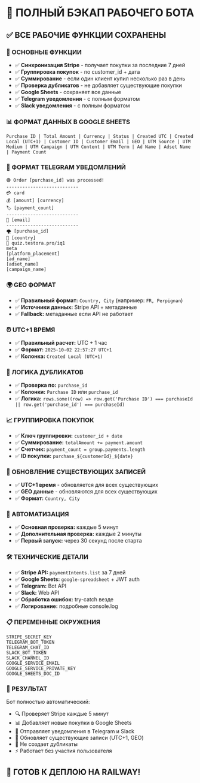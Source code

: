 # 🤖 ПОЛНЫЙ БЭКАП РАБОЧЕГО БОТА

## ✅ ВСЕ РАБОЧИЕ ФУНКЦИИ СОХРАНЕНЫ

### 🔧 ОСНОВНЫЕ ФУНКЦИИ
- ✅ **Синхронизация Stripe** - получает покупки за последние 7 дней
- ✅ **Группировка покупок** - по customer_id + дата
- ✅ **Суммирование** - если один клиент купил несколько раз в день
- ✅ **Проверка дубликатов** - не добавляет существующие покупки
- ✅ **Google Sheets** - сохраняет все данные
- ✅ **Telegram уведомления** - с полным форматом
- ✅ **Slack уведомления** - с полным форматом

### 📊 ФОРМАТ ДАННЫХ В GOOGLE SHEETS
```
Purchase ID | Total Amount | Currency | Status | Created UTC | Created Local (UTC+1) | Customer ID | Customer Email | GEO | UTM Source | UTM Medium | UTM Campaign | UTM Content | UTM Term | Ad Name | Adset Name | Payment Count
```

### 📱 ФОРМАТ TELEGRAM УВЕДОМЛЕНИЙ
```
🟢 Order [purchase_id] was processed!
---------------------------
💳 card
💰 [amount] [currency]
🏷️ [payment_count]
---------------------------
📧 [email]
---------------------------
🌪️ [purchase_id]
📍 [country]
🔗 quiz.testora.pro/iq1
meta
[platform_placement]
[ad_name]
[adset_name]
[campaign_name]
```

### 🌍 GEO ФОРМАТ
- ✅ **Правильный формат:** `Country, City` (например: `FR, Perpignan`)
- ✅ **Источники данных:** Stripe API + метаданные
- ✅ **Fallback:** метаданные если API не работает

### ⏰ UTC+1 ВРЕМЯ
- ✅ **Правильный расчет:** UTC + 1 час
- ✅ **Формат:** `2025-10-02 22:57:27 UTC+1`
- ✅ **Колонка:** `Created Local (UTC+1)`

### 🔄 ЛОГИКА ДУБЛИКАТОВ
- ✅ **Проверка по:** `purchase_id`
- ✅ **Колонки:** `Purchase ID` или `purchase_id`
- ✅ **Логика:** `rows.some((row) => row.get('Purchase ID') === purchaseId || row.get('purchase_id') === purchaseId)`

### 📈 ГРУППИРОВКА ПОКУПОК
- ✅ **Ключ группировки:** `customer_id + date`
- ✅ **Суммирование:** `totalAmount += payment.amount`
- ✅ **Счетчик:** `payment_count = group.payments.length`
- ✅ **ID покупки:** `purchase_${customerId}_${date}`

### 🔧 ОБНОВЛЕНИЕ СУЩЕСТВУЮЩИХ ЗАПИСЕЙ
- ✅ **UTC+1 время** - обновляется для всех существующих
- ✅ **GEO данные** - обновляются для всех существующих
- ✅ **Формат:** `Country, City`

### 🚀 АВТОМАТИЗАЦИЯ
- ✅ **Основная проверка:** каждые 5 минут
- ✅ **Дополнительная проверка:** каждые 2 минуты
- ✅ **Первый запуск:** через 30 секунд после старта

### 🛠️ ТЕХНИЧЕСКИЕ ДЕТАЛИ
- ✅ **Stripe API:** `paymentIntents.list` за 7 дней
- ✅ **Google Sheets:** `google-spreadsheet` + JWT auth
- ✅ **Telegram:** Bot API
- ✅ **Slack:** Web API
- ✅ **Обработка ошибок:** try-catch везде
- ✅ **Логирование:** подробные console.log

### 📋 ПЕРЕМЕННЫЕ ОКРУЖЕНИЯ
```
STRIPE_SECRET_KEY
TELEGRAM_BOT_TOKEN
TELEGRAM_CHAT_ID
SLACK_BOT_TOKEN
SLACK_CHANNEL_ID
GOOGLE_SERVICE_EMAIL
GOOGLE_SERVICE_PRIVATE_KEY
GOOGLE_SHEETS_DOC_ID
```

### 🎯 РЕЗУЛЬТАТ
Бот полностью автоматический:
- 🔍 Проверяет Stripe каждые 5 минут
- 📊 Добавляет новые покупки в Google Sheets
- 📱 Отправляет уведомления в Telegram и Slack
- 🔄 Обновляет существующие записи (UTC+1, GEO)
- 🚫 Не создает дубликаты
- ⚡ Работает без участия пользователя

## 🚀 ГОТОВ К ДЕПЛОЮ НА RAILWAY!
